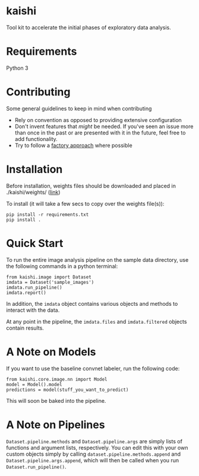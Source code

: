 # kaishi
Tool kit to accelerate the initial phases of exploratory data analysis.

# Requirements
Python 3

# Contributing
Some general guidelines to keep in mind when contributing
* Rely on convention as opposed to providing extensive configuration
* Don't invent features that _might_ be needed. If you've seen an issue more than once in the past or are presented with it in the future, feel free to add functionality.
* Try to follow a [factory approach](https://en.wikipedia.org/wiki/Software_factory) where possible

# Installation
Before installation, weights files should be downloaded and placed in ./kaishi/weights/ ([link](https://drive.google.com/drive/folders/1MFYONkG83AmFqAxajT-iYM8H5Fr1W1gG?usp=sharing))

To install (it will take a few secs to copy over the weights file(s)):
```
pip install -r requirements.txt
pip install .
```

# Quick Start
To run the entire image analysis pipeline on the sample data directory, use the following commands in a python terminal:
```
from kaishi.image import Dataset
imdata = Dataset('sample_images')
imdata.run_pipeline()
imdata.report()
```

In addition, the `imdata` object contains various objects and methods to interact with the data.

At any point in the pipeline, the `imdata.files` and `imdata.filtered` objects contain results.

# A Note on Models
If you want to use the baseline convnet labeler, run the following code:
```
from kaishi.core.image.nn import Model
model = Model().model
predictions = model(stuff_you_want_to_predict)
```
This will soon be baked into the pipeline.

# A Note on Pipelines
`Dataset.pipeline.methods` and `Dataset.pipeline.args` are simply lists of functions and argument lists, respectively. You can edit this with your own custom objects simply by calling `dataset.pipeline.methods.append` and `Dataset.pipeline.args.append`, which will then be called when you run `Dataset.run_pipeline()`.
